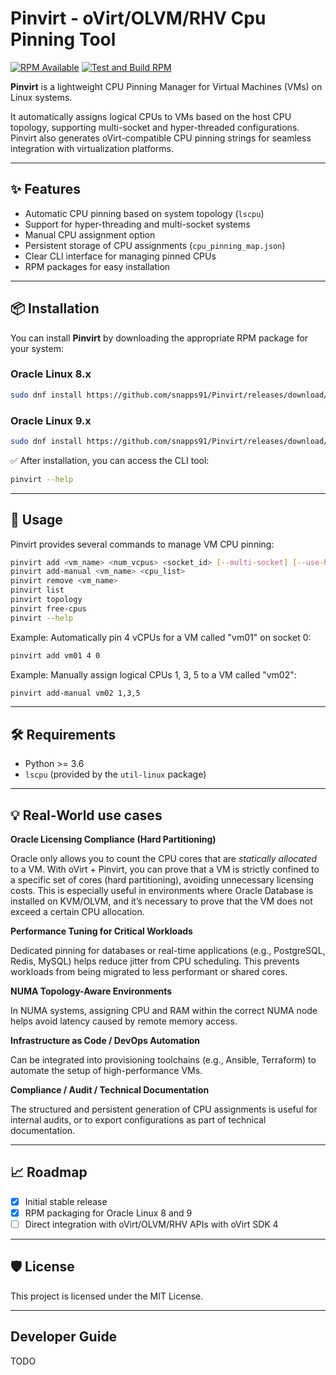 # Pinvirt - oVirt/OLVM/RHV Cpu Pinning Tool

[![RPM Available](https://img.shields.io/badge/RPM-Available-brightgreen)](https://github.com/snapps91/Pinvirt/releases) [![Test and Build RPM](https://github.com/snapps91/Pinvirt/actions/workflows/test-build.yml/badge.svg)](https://github.com/snapps91/Pinvirt/actions/workflows/test-build.yml)

**Pinvirt** is a lightweight CPU Pinning Manager for Virtual Machines (VMs) on Linux systems.

It automatically assigns logical CPUs to VMs based on the host CPU topology, supporting multi-socket and hyper-threaded configurations.
Pinvirt also generates oVirt-compatible CPU pinning strings for seamless integration with virtualization platforms.

---

## ✨ Features

- Automatic CPU pinning based on system topology (`lscpu`)
- Support for hyper-threading and multi-socket systems
- Manual CPU assignment option
- Persistent storage of CPU assignments (`cpu_pinning_map.json`)
- Clear CLI interface for managing pinned CPUs
- RPM packages for easy installation

---

## 📦 Installation

You can install **Pinvirt** by downloading the appropriate RPM package for your system:

### Oracle Linux 8.x

```bash
sudo dnf install https://github.com/snapps91/Pinvirt/releases/download/v1.1.1/pinvirt-1.1.1-3.el8.noarch.rpm
```

### Oracle Linux 9.x

```bash
sudo dnf install https://github.com/snapps91/Pinvirt/releases/download/v1.1.1/pinvirt-1.1.1-3.el9.noarch.rpm
```

✅ After installation, you can access the CLI tool:

```bash
pinvirt --help
```

---

## 👋 Usage

Pinvirt provides several commands to manage VM CPU pinning:

```bash
pinvirt add <vm_name> <num_vcpus> <socket_id> [--multi-socket] [--use-ht]
pinvirt add-manual <vm_name> <cpu_list>
pinvirt remove <vm_name>
pinvirt list
pinvirt topology
pinvirt free-cpus
pinvirt --help
```

Example: Automatically pin 4 vCPUs for a VM called "vm01" on socket 0:

```bash
pinvirt add vm01 4 0
```

Example: Manually assign logical CPUs 1, 3, 5 to a VM called "vm02":

```bash
pinvirt add-manual vm02 1,3,5
```

---

## 🛠 Requirements

- Python >= 3.6
- `lscpu` (provided by the `util-linux` package)

---

## 💡 Real-World use cases

**Oracle Licensing Compliance (Hard Partitioning)**

Oracle only allows you to count the CPU cores that are *statically allocated* to a VM.
With oVirt + Pinvirt, you can prove that a VM is strictly confined to a specific set of cores (hard partitioning), avoiding unnecessary licensing costs.
This is especially useful in environments where Oracle Database is installed on KVM/OLVM, and it’s necessary to prove that the VM does not exceed a certain CPU allocation.

**Performance Tuning for Critical Workloads**

Dedicated pinning for databases or real-time applications (e.g., PostgreSQL, Redis, MySQL) helps reduce jitter from CPU scheduling.
This prevents workloads from being migrated to less performant or shared cores.

**NUMA Topology-Aware Environments**

In NUMA systems, assigning CPU and RAM within the correct NUMA node helps avoid latency caused by remote memory access.

 **Infrastructure as Code / DevOps Automation**

Can be integrated into provisioning toolchains (e.g., Ansible, Terraform) to automate the setup of high-performance VMs.

**Compliance / Audit / Technical Documentation**

The structured and persistent generation of CPU assignments is useful for internal audits, or to export configurations as part of technical documentation.

---

## 📈 Roadmap

- [x] Initial stable release
- [x] RPM packaging for Oracle Linux 8 and 9
- [ ] Direct integration with oVirt/OLVM/RHV APIs with oVirt SDK 4

---

## 🛡 License

This project is licensed under the MIT License.

---

## Developer Guide
TODO
